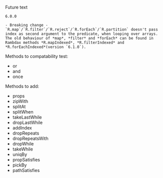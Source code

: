 Future text 

```
6.0.0

- Breaking change - `R.map`/`R.filter`/`R.reject`/`R.forEach`/`R.partition` doesn't pass index as second argument to the predicate, when looping over arrays. The old behaviour of *map*, *filter* and *forEach* can be found in Rambdax methods *R.mapIndexed*, *R.filterIndexed* and *R.forEachIndexed*(version `6.1.0`).
```

Methods to compatability test:

- or
- and
- once

Methods to add:  

- props
- zipWith
- splitAt
- splitWhen
- takeLastWhile
- dropLastWhile
- addIndex
- dropRepeats
- dropRepeatsWith
- dropWhile
- takeWhile
- uniqBy
- propSatisfies
- pickBy
- pathSatisfies